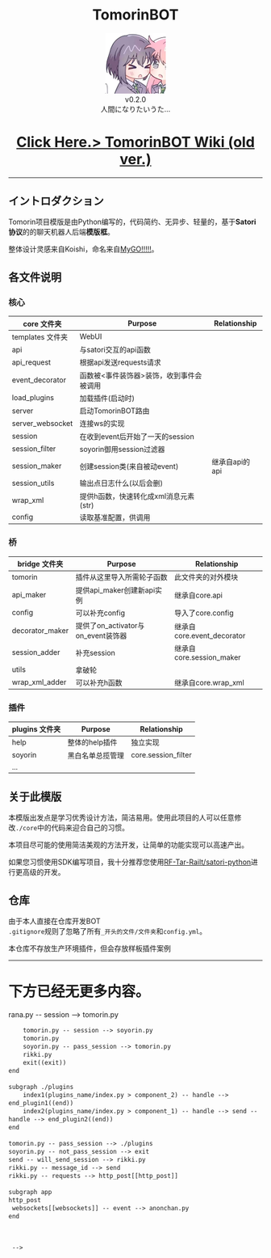 


<h1 align="center"> TomorinBOT  </h1>


<div align="center"> <img src="./logo.jpg" width="120"/> </div>
<div align="center">v0.2.0</div>
<div align="center">  人間になりたいうた...
</div>




<h1 align="center">
  <a href="https://github.com/kumoSleeping/TomorinBot/wiki"> Click Here.> TomorinBOT Wiki (old ver.)</a>
</h1>

***
## イントロダクション




Tomorin项目模版是由Python编写的，代码简约、无异步、轻量的，基于**Satori协议**的的聊天机器人后端**模版框**。   

整体设计灵感来自Koishi，命名来自[MyGO!!!!!](https://zh.moegirl.org.cn/MyGO!!!!!)。




<!-- ## フロントエンドサポート


| 前端                  | 可用性 |
|:----------------------|:-------:|
| [koishi-plugin-server]()  | ✅     |
| [go-satori-server]()        | 🫓     |
| [satori.js]()              | 🫓     |
| chronocat             | 🏃     |
| lagrange-satori        | 🏃     |

可以用支持Satori协议的服务连接本项目。 -->



<!-- | 功能                  | 说明 |
|:----------------------|:-------:|
| [ws多例连接](https://github.com/kumoSleeping/TomorinBot/wiki/1.%E4%BD%BF%E7%94%A8)  |      |
| [ws自动重连](https://github.com/kumoSleeping/TomorinBot/wiki/1.%E4%BD%BF%E7%94%A8)  |      |
| [webhook基础连接](https://github.com/kumoSleeping/TomorinBot/wiki/1.%E4%BD%BF%E7%94%A8)   | 利用flask的debug启用dev    |
| [混合连接模式](https://github.com/kumoSleeping/TomorinBot/wiki/1.%E4%BD%BF%E7%94%A8)   | 用于无公网启用dev     |
| [插件包系统](https://github.com/kumoSleeping/TomorinBot/wiki/2.%E5%AE%9E%E7%8E%B0%E5%8A%9F%E8%83%BD)             |      |
| [插件包内组件系统](https://github.com/kumoSleeping/TomorinBot/wiki/2.%E5%AE%9E%E7%8E%B0%E5%8A%9F%E8%83%BD)      |      |
| [help系统]()      |      |
| [黑白名单 组件管理]()      |      |
| [h函数快捷包装元素](https://github.com/kumoSleeping/TomorinBot/wiki/%E6%B6%88%E6%81%AF%E5%85%83%E7%B4%A0)     |     |
| [session抽象](https://github.com/kumoSleeping/TomorinBot/wiki/Session)     |     |
| [bot抽象](https://github.com/kumoSleeping/TomorinBot/wiki/Bot)     |     |
| [send与call_api]()     |     | -->

## 各文件说明


### 核心

| core 文件夹              | Purpose | Relationship |
|--------------------|---------|--------------|
| templates 文件夹         |    WebUI     |              |
| api             |    与satori交互的api函数     |              |
| api_request     |     根据api发送requests请求    |              |
| event_decorator |     函数被<事件装饰器>装饰，收到事件会被调用    |              |
| load_plugins    |    加载插件(启动时)     |              |
| server          |     启动TomorinBOT路由    |              |
| server_websocket|    连接ws的实现     |              |
| session         |    在收到event后开始了一天的session     |              |
| session_filter  |    soyorin御用session过滤器     |              |
| session_maker   |   创建session类(来自被动event)       |    继承自api的api         |
| session_utils   |   输出点日志什么(以后会删)      |              |
| wrap_xml        |    提供h函数，快速转化成xml消息元素(str)     |              |
| config          |    读取基准配置，供调用     |              |

### 桥

| bridge 文件夹         | Purpose | Relationship |
|--------------------|---------|--------------|
| tomorin         |    插件从这里导入所需轮子函数     |    此文件夹的对外模块          |
| api_maker       |    提供api_maker创建新api实例     |    继承自core.api          |
| config          |    可以补充config     |    导入了core.config          |
| decorator_maker |    提供了on_activator与on_event装饰器     |    继承自core.event_decorator          |
| session_adder   |    补充session     |    继承自core.session_maker          |
| utils           |    拿破轮     |              |
| wrap_xml_adder  |    可以补充h函数     |    继承自core.wrap_xml          |

### 插件

| plugins 文件夹           | Purpose | Relationship |
|--------------------|---------|--------------|
| help               |    整体的help插件     |       独立实现       |
| soyorin            |    黑白名单总揽管理     |      core.session_filter        |
| ...            |         |              |


## 关于此模版
本模版出发点是学习优秀设计方法，简洁易用。使用此项目的人可以任意修改`./core`中的代码来迎合自己的习惯。   

本项目尽可能的使用简洁美观的方法开发，让简单的功能实现可以高速产出。 


如果您习惯使用SDK编写项目，我十分推荐您使用[RF-Tar-Railt/satori-python](https://github.com/RF-Tar-Railt/satori-python/releases/tag/v0.4.0)进行更高级的开发。

## 仓库
由于本人直接在仓库开发BOT   
`.gitignore`规则了忽略了所有`_开头的文件/文件夹`和`config.yml`。

本仓库不存放生产环境插件，但会存放样板插件案例   


------





# 下方已经无更多内容。













<!-- 

## 機能実現    

以下的链接会跳转到[本项目的Wiki](https://github.com/kumoSleeping/TomorinBot/wiki)。

### 実行プロセス （old）

```mermaid
graph TB
    subgraph ./core
        anonchan.py -- event --> rana.py -- session --> tomorin.py
        tomorin.py -- session --> soyorin.py
        tomorin.py
        soyorin.py -- pass_session --> tomorin.py
        rikki.py
        exit((exit))
    end

    subgraph ./plugins
        index1(plugins_name/index.py > component_2) -- handle --> end_plugin1((end))
        index2(plugins_name/index.py > component_1) -- handle --> send -- handle --> end_plugin2((end))
    end

    tomorin.py -- pass_session --> ./plugins
    soyorin.py -- not_pass_session --> exit
    send -- will_send_session --> rikki.py
    rikki.py -- message_id --> send
    rikki.py -- requests --> http_post[[http_post]]

    subgraph app
    http_post
     websockets[[websockets]] -- event --> anonchan.py 
    end
```


 -->
